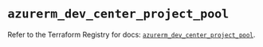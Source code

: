 # `azurerm_dev_center_project_pool`

Refer to the Terraform Registry for docs: [`azurerm_dev_center_project_pool`](https://registry.terraform.io/providers/hashicorp/azurerm/4.48.0/docs/resources/dev_center_project_pool).
